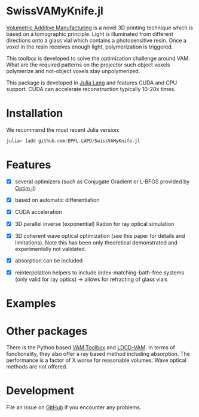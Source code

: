 # SwissVAMyKnife.jl

[Volumetric Additive Manufacturing](https://www.nature.com/articles/s41467-020-14630-4) is a novel 3D printing technique
which is based on a tomographic principle.
Light is illuminated from different directions onto a glass vial which contains a photosensitive resin.
Once a voxel in the resin receives enough light, polymerization is triggered.

This toolbox is developed to solve the optimization challenge around VAM.
What are the required patterns on the projector such object voxels polymerize and not-object voxels
stay unpolymerized.

This package is developed in [Julia Lang](https://julialang.org/) and features CUDA and CPU support. CUDA can accelerate reconstruction typically 10-20x times.


# Installation
We recommend the most recent Julia version:
```julia
julia> ]add github.com/EPFL-LAPD/SwissVAMyKnife.jl
```

# Features

* [x] several optimizers (such as Conjugate Gradient or L-BFGS provided by [Optim.jl](https://github.com/JuliaNLSolvers/Optim.jl))
* [x] based on automatic differentiation
* [x] CUDA acceleration
* [x] 3D parallel inverse (exponential) Radon for ray optical simulation 
* [x] 3D coherent wave optical optimization (see this paper for details and limitations). Note this has been only theoretical demonstrated and experimentally not validated.
* [x] absorption can be included
* [x] reinterpolation helpers to include index-matching-bath-free systems (only valid for ray optics) -> allows for refracting of glass vials


# Examples


# Other packages
There is the Python based [VAM Toolbox](https://github.com/computed-axial-lithography/VAMToolbox) and [LDCD-VAM](https://github.com/facebookresearch/LDCT-VAM/). In terms of functionality, they also offer a ray based method including absorption. The performance is a factor of X worse for reasonable volumes.
Wave optical methods are not offered.

# Development
File an issue on [GitHub](https://github.com/EPFL-LAPD/SwissVAMyKnife.jl) if you encounter any problems.

